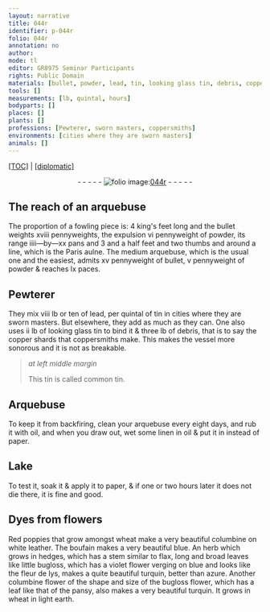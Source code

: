```yaml
---
layout: narrative
title: 044r
identifier: p-044r
folio: 044r
annotation: no
author:
mode: tl
editor: GR8975 Seminar Participants
rights: Public Domain
materials: [bullet, powder, lead, tin, looking glass tin, debris, copper shards that coppersmiths make, common tin, oil, linen, paper, Lake, flowers, Red poppies, boufain, herb which grows in hedges, which has a stem similar to flax, long and broad leaves like little bugloss, which has a violet flower verging on blue and looks like the fleur de lys,, columbine flower of the shape and size of the bugloss flower, which has a leaf like that of the pansy]
tools: []
measurements: [lb, quintal, hours]
bodyparts: []
places: []
plants: []
professions: [Pewterer, sworn masters, coppersmiths]
environments: [cities where they are sworn masters]
animals: []
---
```


 <p><a href="{{ site.baseurl }}/translation/">[TOC]</a> | <a href="{{ site.baseurl }}/texts/p-044r_tc/" target="_blank">[diplomatic]</a></p><div class="folio" align="center">- - - - - <a href="http://gallica.bnf.fr/ark:/12148/btv1b10500001g/f93.image" target="_blank"><img src="https://cu-mkp.github.io/2017-workshop-edition/assets/photo-icon.png" alt="folio image: " style="display:inline-block; margin-bottom:-3px;"/>044r</a> - - - - - </div>  
  

## The reach of an arquebuse

 
The proportion of a fowling piece is: 4 king's feet long and the <span class="m">bullet</span> weights xviii pennyweights, the expulsion vi pennyweight of <span class="m">powder</span>, its range iiii—by—xx pans and 3 and a half feet and two thumbs and around a line, which is the Paris aulne. The medium arquebuse, which is the usual one and the easiest, admits xv pennyweight of <span class="m">bullet</span>, v pennyweight of <span class="m">powder</span> & reaches lx paces.
 
 
  

## <span class="pro">Pewterer</span>

 
They mix viii <span class="ms">lb</span> <span class="add">or ten</span> of <span class="m">lead</span>, per <span class="ms">quintal</span> of <span class="m">tin</span> in <span class="env">cities where they are <span class="pro">sworn masters</span></span>. But elsewhere, they add as much as they can. One also uses ii <span class="ms">lb</span> of <span class="m">looking glass tin</span> to bind it & three <span class="ms">lb</span> of <span class="m">debris</span>, that is to say the <span class="m">copper shards that <span class="pro">coppersmiths</span> make</span>. This makes the vessel more <span class="sn">sonorous</span> and it is not as breakable.
 
> *at left middle margin*
> 
> 
>   This <span class="m">tin</span> is called <span class="m">common tin</span>.
 
 
  

## Arquebuse

 
To keep it from backfiring, clean your arquebuse every eight days, and rub it with <span class="m">oil</span>, and when you draw out, wet some <span class="m">linen</span> in <span class="m">oil</span> & put it in instead of <span class="m">paper</span>.
 
 
  

## <span class="m">Lake</span>

 
To test it, soak it & apply it to <span class="m">paper</span>, & if one or two <span class="ms"><span class="tmp">hours</span></span> later it does not die there, it is fine and good.
 
 
  

## Dyes from <span class="m">flowers</span>

 
<span class="m">Red poppies</span> that grow amongst wheat make a very beautiful columbine on white leather. The <span class="m">boufain</span> makes a very beautiful blue. An <span class="m">herb which grows in hedges, which has a stem similar to flax, long and broad leaves like little bugloss, which has a violet flower verging on blue and looks like the fleur de lys,</span> makes a quite beautiful turquin, better than azure. Another <span class="m">columbine flower of the shape and size of the bugloss flower, which has a leaf like that of the pansy</span>, also makes a very beautiful turquin. It grows in wheat in light earth.
 
 